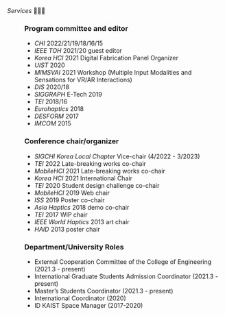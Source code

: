 <dt>
  <i>Services</i> 🙋🏻‍♂️
</dt>
  
<dd>

### Program committee and editor

- _CHI_ 2022/21/19/18/16/15
- _IEEE TOH_ 2021/20 guest editor
- _Korea HCI_ 2021 Digital Fabrication Panel Organizer
- _UIST_ 2020
- _MIMSVAI_ 2021 Workshop (Multiple Input Modalities and Sensations for VR/AR Interactions)
- _DIS_ 2020/18
- _SIGGRAPH_ E-Tech 2019
- _TEI_ 2018/16
- _Eurohaptics_ 2018
- _DESFORM_ 2017
- _IMCOM_ 2015

### Conference chair/organizer

- _SIGCHI Korea Local Chapter_ Vice-chair (4/2022 - 3/2023)
- _TEI_ 2022 Late-breaking works co-chair
- _MobileHCI_ 2021 Late-breaking works co-chair
- _Korea HCI_ 2021 International Chair
- _TEI_ 2020 Student design challenge co-chair
- _MobileHCI_ 2019 Web chair
- _ISS_ 2019 Poster co-chair
- _Asia Haptics_ 2018 demo co-chair
- _TEI_ 2017 WIP chair
- _IEEE World Haptics_ 2013 art chair
- _HAID_ 2013 poster chair

### Department/University Roles

- External Cooperation Committee of the College of Engineering (2021.3 - present)
- International Graduate Students Admission Coordinator (2021.3 - present)
- Master’s Students Coordinator (2021.3 - present)
- International Coordinator (2020)
- ID KAIST Space Manager (2017-2020)

</dd>
